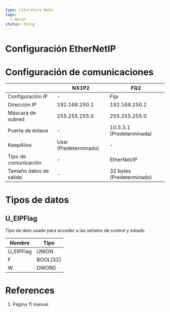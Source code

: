```yaml
---
type: Literature Note
tags:
  - Omron
status: doing
---
```

# Configuración EtherNetIP

# Configuración de comunicaciones

|  | NX1P2 | FQ2 |
| ---- | ---- | ---- |
| Configuración IP | - | Fija |
| Dirección IP | 192.168.250.1 | 192.168.250.2 |
| Máscara de subred | 255.255.255.0 | 255.255.255.0 |
| Puerta de enlace | - | 10.5.5.1 (Predeterminada) |
| KeepAlive | Usar (Predeterminado) | - |
| Tipo de comunicación | - | EtherNet/IP |
| Tamaño datos de salida | - | 32 bytes (Predeterminado) |

# Tipos de datos

## U_EIPFlag

Tipo de dato usado para acceder a las señales de control y estado.

| Nombre | Tipo |
| ---- | ---- |
| U_EIPFlag | UNION |
| F | BOOL[32] |
| W | DWORD |



# References
1. Página 11 manual